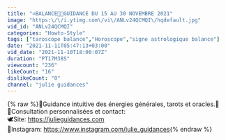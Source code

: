 ```yaml
---
title: "♎️BALANCE💎🔮GUIDANCE DU 15 AU 30 NOVEMBRE 2021"
image: "https:\/\/i.ytimg.com\/vi\/ANLv24QCMQI\/hqdefault.jpg"
vid_id: "ANLv24QCMQI"
categories: "Howto-Style"
tags: ["taroscope balance","Horoscope","signe astrologique balance"]
date: "2021-11-11T05:47:13+03:00"
vid_date: "2021-11-10T18:00:07Z"
duration: "PT17M38S"
viewcount: "236"
likeCount: "16"
dislikeCount: "0"
channel: "julie guidances"
---
```

{% raw %}🦋Guidance intuitive des énergies générales, tarots et oracles.🦋<br />🌹Consultation personnalisées et contact:<br />🕊Site: <a rel="nofollow" target="blank" href="https://julieguidances.com">https://julieguidances.com</a><br />🌻Instagram: <a rel="nofollow" target="blank" href="https://www.instagram.com/julie_guidances">https://www.instagram.com/julie_guidances</a>{% endraw %}
